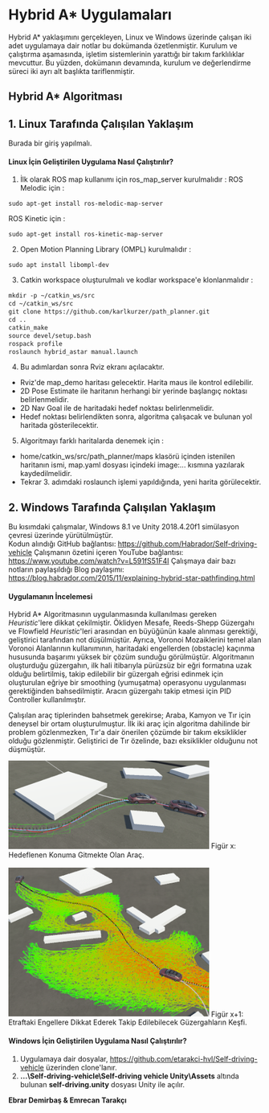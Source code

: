 # Hybrid A* Uygulamaları
Hybrid A* yaklaşımını gerçekleyen, Linux ve Windows üzerinde çalışan iki adet uygulamaya dair notlar bu dokümanda özetlenmiştir. Kurulum ve çalıştırma aşamasında, işletim sistemlerinin yarattığı bir takım farklılıklar mevcuttur. Bu yüzden, dokümanın devamında, kurulum ve değerlendirme süreci iki ayrı alt başlıkta tariflenmiştir. 
## Hybrid A* Algoritması



## 1. Linux Tarafında Çalışılan Yaklaşım

Burada bir giriş yapılmalı.

#### Linux İçin Geliştirilen Uygulama Nasıl Çalıştırılır?
1. İlk olarak ROS map kullanımı için ros_map_server kurulmalıdır : 
ROS Melodic için : 
```
sudo apt-get install ros-melodic-map-server
```
ROS Kinetic için : 
```
sudo apt-get install ros-kinetic-map-server
```
2. Open Motion Planning Library (OMPL) kurulmalıdır :
```
sudo apt install libompl-dev
```
3. Catkin workspace oluşturulmalı ve kodlar workspace'e klonlanmalıdır :
```
mkdir -p ~/catkin_ws/src
cd ~/catkin_ws/src
git clone https://github.com/karlkurzer/path_planner.git
cd ..
catkin_make
source devel/setup.bash
rospack profile
roslaunch hybrid_astar manual.launch
```
4. Bu adımlardan sonra Rviz ekranı açılacaktır.
* Rviz'de map_demo haritası gelecektir. Harita maus ile kontrol edilebilir.
* 2D Pose Estimate ile haritanın herhangi bir yerinde başlangıç noktası belirlenmelidir. 
* 2D Nav Goal ile de haritadaki hedef noktası belirlenmelidir.
* Hedef noktası belirlendikten sonra, algoritma çalışacak ve bulunan yol haritada gösterilecektir.

5. Algoritmayı farklı haritalarda denemek için : 
* home/catkin_ws/src/path_planner/maps klasörü içinden istenilen haritanın ismi, map.yaml dosyası içindeki image:... kısmına yazılarak kaydedilmelidir.
* Tekrar 3. adımdaki roslaunch işlemi yapıldığında, yeni harita görülecektir.


## 2. Windows Tarafında Çalışılan Yaklaşım
Bu kısımdaki çalışmalar, Windows 8.1 ve Unity 2018.4.20f1 simülasyon çevresi üzerinde yürütülmüştür.  
Kodun alındığı GitHub bağlantısı: https://github.com/Habrador/Self-driving-vehicle
Çalışmanın özetini içeren YouTube bağlantısı: https://www.youtube.com/watch?v=L591fS51F4I
Çalışmaya dair bazı notların paylaşıldığı Blog paylaşımı:  https://blog.habrador.com/2015/11/explaining-hybrid-star-pathfinding.html

#### Uygulamanın İncelemesi
Hybrid A* Algoritmasının uygulanmasında kullanılması gereken *Heuristic*'lere dikkat çekilmiştir. Öklidyen Mesafe, Reeds-Shepp Güzergahı ve Flowfield *Heuristic*'leri arasından en büyüğünün kaale alınması gerektiği, geliştirici tarafından not düşülmüştür. Ayrıca, Voronoi Mozaiklerini temel alan Voronoi Alanlarının kullanımının, haritadaki engellerden (obstacle) kaçınma hususunda başarımı yüksek bir çözüm sunduğu görülmüştür. Algoritmanın oluşturduğu güzergahın, ilk hali itibarıyla pürüzsüz bir eğri formatına uzak olduğu belirtilmiş, takip edilebilir bir güzergah eğrisi edinmek için oluşturulan eğriye bir smoothing (yumuşatma) operasyonu uygulanması gerektiğinden bahsedilmiştir. Aracın güzergahı takip etmesi için PID Controller kullanılmıştır.

Çalışılan araç tiplerinden bahsetmek gerekirse; Araba, Kamyon ve Tır için deneysel bir ortam oluşturulmuştur. İlk iki araç için algoritma dahilinde bir problem gözlenmezken, Tır'a dair önerilen çözümde bir takım eksiklikler olduğu gözlenmiştir. Geliştirici de Tır özelinde, bazı eksiklikler olduğunu not düşmüştür. 

<img src="https://github.com/etarakci-hvl/severalStuff/blob/master/Capture2.PNG" width="400">
Figür x: Hedeflenen Konuma Gitmekte Olan Araç. <br/><br/>
<img src="https://github.com/etarakci-hvl/severalStuff/blob/master/Capture3.PNG" width="400">
Figür x+1: Etraftaki Engellere Dikkat Ederek Takip Edilebilecek Güzergahların Keşfi.

#### Windows İçin Geliştirilen Uygulama Nasıl Çalıştırılır?
1. Uygulamaya dair dosyalar, https://github.com/etarakci-hvl/Self-driving-vehicle üzerinden clone'lanır.
2. **...\Self-driving-vehicle\Self-driving vehicle Unity\Assets** altında bulunan **self-driving.unity** dosyası Unity ile açılır. 


**Ebrar Demirbaş & Emrecan Tarakçı**
